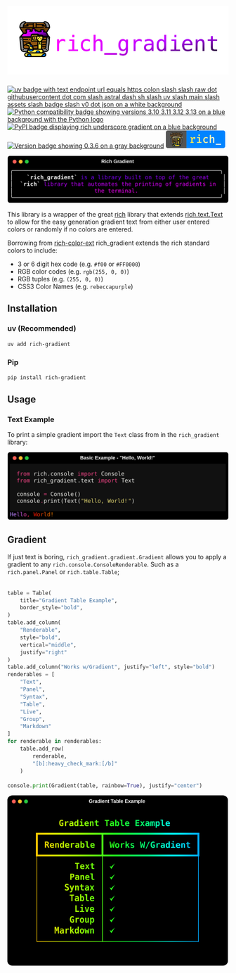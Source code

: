 # ![rich-gradient](img/rich-gradient.svg)

<div class="badges" style="justify-content:full;">
    <a href="https://github.com/astral-sh/uv"><img class="badge" src="https://camo.githubusercontent.com/4ab8b0cb96c66d58f1763826bbaa0002c7e4aea0c91721bdda3395b986fe30f2/68747470733a2f2f696d672e736869656c64732e696f2f656e64706f696e743f75726c3d68747470733a2f2f7261772e67697468756275736572636f6e74656e742e636f6d2f61737472616c2d73682f75762f6d61696e2f6173736574732f62616467652f76302e6a736f6e" alt="uv badge with text endpoint url equals https colon slash slash raw dot githubusercontent dot com slash astral dash sh slash uv slash main slash assets slash badge slash v0 dot json on a white background"></a>
    <a href="https://GitHub.com/maxludden/rich-gradient"><img class="badge" src="https://img.shields.io/badge/Python-3.10 | 3.11 | 3.12 | 3.13-blue?logo=python" alt="Python compatibility badge showing versions 3.10 3.11 3.12 3.13 on a blue background with the Python logo"></a>
    <a href="https://GitHub.com/maxludden/rich-gradient"><img class="badge" src="https://img.shields.io/badge/PyPI-rich_gradient-blue?" alt="PyPI badge displaying rich underscore gradient on a blue background"></a>
    <a href="https://GitHub.com/maxludden/rich-gradient"><img class="badge" src="https://img.shields.io/badge/Version-0.3.6-bbbbbb" alt="Version badge showing 0.3.6 on a gray background"></a>
    <a href="https://github.com/Textualize/rich"><img class="badge" src="img/rich-badge.svg" alt="rich"></a></div>
<div id="spacer"></div>

![gradient example](img/gradient.svg)

This library is a wrapper of the great [rich](https://GitHub.com/textualize/rich) library that extends [rich.text.Text](https://github.com/Textualize/rich/blob/master/rich/text.py) to allow for the easy generation gradient text from either user entered colors or randomly if no colors are entered.

Borrowing from [rich-color-ext](https://github.com/maxludden/rich-color-ext) rich_gradient extends the rich standard colors to include:

- 3 or 6 digit hex code (e.g. <span class="red">`#f00`</span> or <span class="red">`#FF0000`</span>)
- RGB color codes (e.g. <span class="red">`rgb(255, 0, 0)`</span>)
- RGB tuples   (e.g. <span class="red">`(255, 0, 0)`</span>)
- CSS3 Color Names (e.g. <span class="rebeccapurple">`rebeccapurple`</span>)

## Installation

### uv (Recommended)

```bash
uv add rich-gradient
```

### Pip

```bash
pip install rich-gradient
```

## Usage

### Text Example

To print a simple gradient import the `Text` class from in the `rich_gradient` library:

![Hello, World!](img/hello_world.svg)


## Gradient

If just text is boring, `rich_gradient.gradient.Gradient` allows you to apply a gradient to any `rich.console.ConsoleRenderable`. Such as a `rich.panel.Panel` or `rich.table.Table`;

```python

table = Table(
    title="Gradient Table Example",
    border_style="bold",
)
table.add_column(
    "Renderable",
    style="bold",
    vertical="middle",
    justify="right"
)
table.add_column("Works w/Gradient", justify="left", style="bold")
renderables = [
    "Text",
    "Panel",
    "Syntax",
    "Table",
    "Live",
    "Group",
    "Markdown"
]
for renderable in renderables:
    table.add_row(
        renderable,
        "[b]:heavy_check_mark:[/b]"
    )

console.print(Gradient(table, rainbow=True), justify="center")
```

![Gradient Table Example](img/gradient_table_example.svg)
